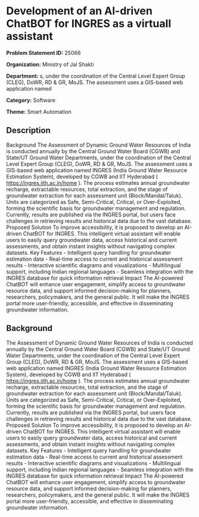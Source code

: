 # Development of an Al-driven ChatBOT for INGRES as a virtuall assistant

**Problem Statement ID:** 25066

**Organization:** Ministry of Jal Shakti

**Department:** s, under the coordination of the Central Level Expert Group (CLEG), DoWR, RD & GR, MoJS. The assessment uses a GIS-based web application named

**Category:** Software

**Theme:** Smart Automation

## Description

Background The Assessment of Dynamic Ground Water Resources of India is conducted annually by the Central Ground Water Board (CGWB) and State/UT Ground Water Departments, under the coordination of the Central Level Expert Group (CLEG), DoWR, RD & GR, MoJS. The assessment uses a GIS-based web application named INGRES (India Ground Water Resource Estimation System), developed by CGWB and IIT Hyderabad ( https://ingres.iith.ac.in/home ). The process estimates annual groundwater recharge, extractable resources, total extraction, and the stage of groundwater extraction for each assessment unit (Block/Mandal/Taluk). Units are categorized as Safe, Semi-Critical, Critical, or Over-Exploited, forming the scientific basis for groundwater management and regulation. Currently, results are published via the INGRES portal, but users face challenges in retrieving results and historical data due to the vast database. Proposed Solution To improve accessibility, it is proposed to develop an AI-driven ChatBOT for INGRES. This intelligent virtual assistant will enable users to easily query groundwater data, access historical and current assessments, and obtain instant insights without navigating complex datasets. Key Features - Intelligent query handling for groundwater estimation data - Real-time access to current and historical assessment results - Interactive scientific diagrams and visualizations - Multilingual support, including Indian regional languages - Seamless integration with the INGRES database for quick information retrieval Impact The AI-powered ChatBOT will enhance user engagement, simplify access to groundwater resource data, and support informed decision-making for planners, researchers, policymakers, and the general public. It will make the INGRES portal more user-friendly, accessible, and effective in disseminating groundwater information.

## Background

The Assessment of Dynamic Ground Water Resources of India is conducted annually by the Central Ground Water Board (CGWB) and State/UT Ground Water Departments, under the coordination of the Central Level Expert Group (CLEG), DoWR, RD & GR, MoJS. The assessment uses a GIS-based web application named INGRES (India Ground Water Resource Estimation System), developed by CGWB and IIT Hyderabad ( https://ingres.iith.ac.in/home ). The process estimates annual groundwater recharge, extractable resources, total extraction, and the stage of groundwater extraction for each assessment unit (Block/Mandal/Taluk). Units are categorized as Safe, Semi-Critical, Critical, or Over-Exploited, forming the scientific basis for groundwater management and regulation. Currently, results are published via the INGRES portal, but users face challenges in retrieving results and historical data due to the vast database. Proposed Solution To improve accessibility, it is proposed to develop an AI-driven ChatBOT for INGRES. This intelligent virtual assistant will enable users to easily query groundwater data, access historical and current assessments, and obtain instant insights without navigating complex datasets. Key Features - Intelligent query handling for groundwater estimation data - Real-time access to current and historical assessment results - Interactive scientific diagrams and visualizations - Multilingual support, including Indian regional languages - Seamless integration with the INGRES database for quick information retrieval Impact The AI-powered ChatBOT will enhance user engagement, simplify access to groundwater resource data, and support informed decision-making for planners, researchers, policymakers, and the general public. It will make the INGRES portal more user-friendly, accessible, and effective in disseminating groundwater information.

